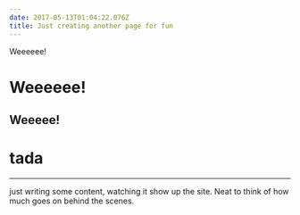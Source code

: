 ```yaml
---
date: 2017-05-13T01:04:22.076Z
title: Just creating another page for fun
---
```

Weeeeee!

# Weeeeee!

## Weeeee!

tada
====

---

just writing some content, watching it show up the site. Neat to think of how much goes on behind the scenes.
